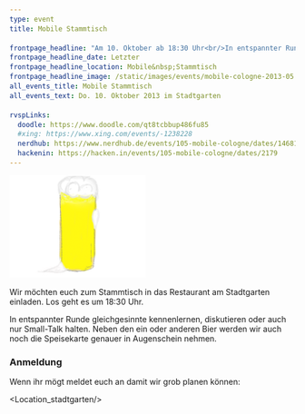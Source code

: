 ```yaml
---
type: event
title: Mobile Stammtisch

frontpage_headline: "Am 10. Oktober ab 18:30 Uhr<br/>In entspannter Runde gleichgesinnte kennenlernen, diskutieren oder auch nur Small-Talk halten."
frontpage_headline_date: Letzter
frontpage_headline_location: Mobile&nbsp;Stammtisch
frontpage_headline_image: /static/images/events/mobile-cologne-2013-05.png
all_events_title: Mobile Stammtisch
all_events_text: Do. 10. Oktober 2013 im Stadtgarten

rvspLinks:
  doodle: https://www.doodle.com/qt8tcbbup486fu85
  #xing: https://www.xing.com/events/-1238228
  nerdhub: https://www.nerdhub.de/events/105-mobile-cologne/dates/14681
  hackenin: https://hacken.in/events/105-mobile-cologne/dates/2179
---
```


<img src="/static/images/events/mobile-cologne-2013-05.png" width="240" height="180" alt="Teaser: Mobile Stammtisch" />

Wir möchten euch zum Stammtisch in das Restaurant am Stadtgarten einladen. Los geht es um 18:30 Uhr.

In entspannter Runde gleichgesinnte kennenlernen, diskutieren oder auch nur Small-Talk halten.
Neben den ein oder anderen Bier werden wir auch noch die Speisekarte
genauer in Augenschein nehmen.

### Anmeldung

Wenn ihr mögt meldet euch an damit wir grob planen können: <RegisterLinks />

<Location_stadtgarten/>
